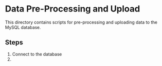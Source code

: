 # Data Pre-Processing and Upload

This directory contains scripts for pre-processing and uploading data to the MySQL database.

## Steps

1. Connect to the database
2. 